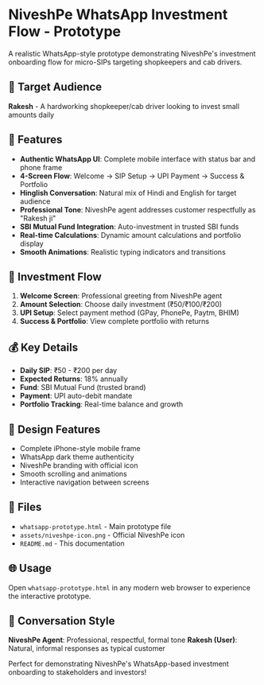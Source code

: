 # NiveshPe WhatsApp Investment Flow - Prototype

A realistic WhatsApp-style prototype demonstrating NiveshPe's investment onboarding flow for micro-SIPs targeting shopkeepers and cab drivers.

## 🎯 Target Audience
**Rakesh** - A hardworking shopkeeper/cab driver looking to invest small amounts daily

## 📱 Features
- **Authentic WhatsApp UI**: Complete mobile interface with status bar and phone frame
- **4-Screen Flow**: Welcome → SIP Setup → UPI Payment → Success & Portfolio
- **Hinglish Conversation**: Natural mix of Hindi and English for target audience
- **Professional Tone**: NiveshPe agent addresses customer respectfully as "Rakesh ji"
- **SBI Mutual Fund Integration**: Auto-investment in trusted SBI funds
- **Real-time Calculations**: Dynamic amount calculations and portfolio display
- **Smooth Animations**: Realistic typing indicators and transitions

## 🚀 Investment Flow
1. **Welcome Screen**: Professional greeting from NiveshPe agent
2. **Amount Selection**: Choose daily investment (₹50/₹100/₹200)
3. **UPI Setup**: Select payment method (GPay, PhonePe, Paytm, BHIM)
4. **Success & Portfolio**: View complete portfolio with returns

## 💰 Key Details
- **Daily SIP**: ₹50 - ₹200 per day
- **Expected Returns**: 18% annually
- **Fund**: SBI Mutual Fund (trusted brand)
- **Payment**: UPI auto-debit mandate
- **Portfolio Tracking**: Real-time balance and growth

## 🎨 Design Features
- Complete iPhone-style mobile frame
- WhatsApp dark theme authenticity
- NiveshPe branding with official icon
- Smooth scrolling and animations
- Interactive navigation between screens

## 📄 Files
- `whatsapp-prototype.html` - Main prototype file
- `assets/niveshpe-icon.png` - Official NiveshPe icon
- `README.md` - This documentation

## 🌐 Usage
Open `whatsapp-prototype.html` in any modern web browser to experience the interactive prototype.

## 💬 Conversation Style
**NiveshPe Agent**: Professional, respectful, formal tone
**Rakesh (User)**: Natural, informal responses as typical customer

Perfect for demonstrating NiveshPe's WhatsApp-based investment onboarding to stakeholders and investors!